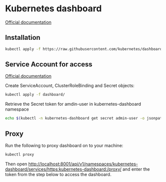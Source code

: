 # Kubernetes dashboard

[Official documentation](https://kubernetes.io/docs/tasks/access-application-cluster/web-ui-dashboard/)

## Installation

```bash
kubectl apply -f https://raw.githubusercontent.com/kubernetes/dashboard/v2.7.0/aio/deploy/recommended.yaml
```

## Service Account for access

[Official documentation](https://github.com/kubernetes/dashboard/blob/master/docs/user/access-control/creating-sample-user.md)

Create ServiceAccount, ClusterRoleBinding and Secret objects:

```bash
kubectl apply -f dashboard/
```

Retrieve the Secret token for amdin-user in kubernetes-dashboard namespace

```bash
echo $(kubectl -n kubernetes-dashboard get secret admin-user -o jsonpath={".data.token"} | base64 -d)
```

## Proxy

Run the following to proxy dashboard on to your machine:

```bash
kubectl proxy
```

Then open [http://localhost:8001/api/v1/namespaces/kubernetes-dashboard/services/https:kubernetes-dashboard:/proxy/](http://localhost:8001/api/v1/namespaces/kubernetes-dashboard/services/https:kubernetes-dashboard:/proxy/) and enter the token from the step below to access the dashboard.
